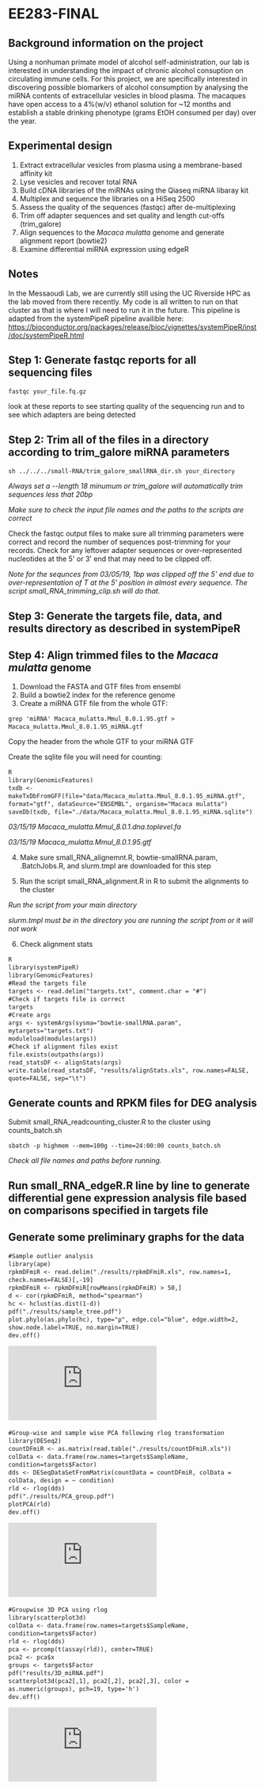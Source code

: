 # EE283-FINAL

## Background information on the project
Using a nonhuman primate model of alcohol self-administration, our lab is interested in understanding the impact of chronic alcohol consuption on circulating immune cells. For this project, we are specifically interested in discovering possible biomarkers of alcohol consumption by analysing the miRNA contents of extracellular vesicles in blood plasma. The macaques have open access to a 4%(w/v) ethanol solution for ~12 months and establish a stable drinking phenotype (grams EtOH consumed per day) over the year. 

## Experimental design
1) Extract extracellular vesicles from plasma using a membrane-based affinity kit
2) Lyse vesicles and recover total RNA
3) Build cDNA libraries of the miRNAs using the Qiaseq miRNA libaray kit
4) Multiplex and sequence the libraries on a HiSeq 2500
5) Assess the quality of the sequences (fastqc) after de-multiplexing
6) Trim off adapter sequences and set quality and length cut-offs (trim_galore)
7) Align sequences to the _Macaca mulatta_ genome and generate alignment report (bowtie2)
8) Examine differential miRNA expression using edgeR

## Notes
In the Messaoudi Lab, we are currently still using the UC Riverside HPC as the lab moved from there recently. My code is all written to run on that cluster as that is where I will need to run it in the future. This pipeline is adapted from the systemPipeR pipeline availible here: https://bioconductor.org/packages/release/bioc/vignettes/systemPipeR/inst/doc/systemPipeR.html

## Step 1: Generate fastqc reports for all sequencing files

```
fastqc your_file.fq.gz
```
look at these reports to see starting quality of the sequencing run and to see which adapters are being detected

## Step 2: Trim all of the files in a directory according to trim_galore miRNA parameters

```
sh ../../../small-RNA/trim_galore_smallRNA_dir.sh your_directory
```
_Always set a --length 18 minumum or trim_galore will automatically trim sequences less that 20bp_

_Make sure to check the input file names and the paths to the scripts are correct_

Check the fastqc output files to make sure all trimming parameters were correct and record the number of sequences post-trimming for your records. Check for any leftover adapter sequences or over-represented nucleotides at the 5' or 3' end that may need to be clipped off.

*Note for the sequnces from 03/05/19, 1bp was clipped off the 5' end due to over-representation of T at the 5' position in almost every sequence. The script small_RNA_trimming_clip.sh will do that.*

## Step 3: Generate the targets file, data, and results directory as described in systemPipeR

## Step 4: Align trimmed files to the _Macaca mulatta_ genome
1) Download the FASTA and GTF files from ensembl
2) Build a bowtie2 index for the reference genome
3) Create a miRNA GTF file from the whole GTF:

```
grep 'miRNA' Macaca_mulatta.Mmul_8.0.1.95.gtf > Macaca_mulatta.Mmul_8.0.1.95_miRNA.gtf
```
Copy the header from the whole GTF to your miRNA GTF

Create the sqlite file you will need for counting:

```
R
library(GenomicFeatures)
txdb <- makeTxDbFromGFF(file="data/Macaca_mulatta.Mmul_8.0.1.95_miRNA.gtf", format="gtf", dataSource="ENSEMBL", organism="Macaca mulatta")
saveDb(txdb, file="./data/Macaca_mulatta.Mmul_8.0.1.95_miRNA.sqlite")
```

*03/15/19 Macaca_mulatta.Mmul_8.0.1.dna.toplevel.fa*

*03/15/19 Macaca_mulatta.Mmul_8.0.1.95.gtf*

4) Make sure small_RNA_alignemnt.R, bowtie-smallRNA.param, .BatchJobs.R, and slurm.tmpl are downloaded for this step

5) Run the script small_RNA_alignment.R in R to submit the alignments to the cluster
  
 _Run the script from your main directory_
 
 _slurm.tmpl must be in the directory you are running the script from or it will not work_
 
 6) Check alignment stats
 
 ```
R
library(systemPipeR)
library(GenomicFeatures)
#Read the targets file
targets <- read.delim("targets.txt", comment.char = "#")
#Check if targets file is correct
targets
#Create args
args <- systemArgs(sysma="bowtie-smallRNA.param", mytargets="targets.txt")
moduleload(modules(args))
#Check if alignment files exist
file.exists(outpaths(args))
read_statsDF <- alignStats(args) 
write.table(read_statsDF, "results/alignStats.xls", row.names=FALSE, quote=FALSE, sep="\t")
```
 
 ## Generate counts and RPKM files for DEG analysis
 
 Submit small_RNA_readcounting_cluster.R to the cluster using counts_batch.sh
 
 ```
 sbatch -p highmem --mem=100g --time=24:00:00 counts_batch.sh
 ```

_Check all file names and paths before running._

## Run small_RNA_edgeR.R line by line to generate differential gene expression analysis file based on comparisons specified in targets file

## Generate some preliminary graphs for the data

```
#Sample outlier analysis
library(ape)
rpkmDFmiR <- read.delim("./results/rpkmDFmiR.xls", row.names=1, check.names=FALSE)[,-19]
rpkmDFmiR <- rpkmDFmiR[rowMeans(rpkmDFmiR) > 50,]
d <- cor(rpkmDFmiR, method="spearman")
hc <- hclust(as.dist(1-d))
pdf("./results/sample_tree.pdf")
plot.phylo(as.phylo(hc), type="p", edge.col="blue", edge.width=2, show.node.label=TRUE, no.margin=TRUE)
dev.off()
```

![](https://github.com/sloanlewis/EE283-FINAL/blob/master/sample_tree_rlog_femaels.pdf "RPKM Tree")

```
#Group-wise and sample wise PCA following rlog transformation
library(DESeq2)
countDFmiR <- as.matrix(read.table("./results/countDFmiR.xls"))
colData <- data.frame(row.names=targets$SampleName, condition=targets$Factor)
dds <- DESeqDataSetFromMatrix(countData = countDFmiR, colData = colData, design = ~ condition)
rld <- rlog(dds)
pdf("./results/PCA_group.pdf")
plotPCA(rld)
dev.off()
```

![](https://github.com/sloanlewis/EE283-FINAL/blob/master/PCA_group_14_CMH.pdf "Group PCA")

```
#Groupwise 3D PCA using rlog
library(scatterplot3d)
colData <- data.frame(row.names=targets$SampleName, condition=targets$Factor)
rld <- rlog(dds)
pca <- prcomp(t(assay(rld)), center=TRUE)
pca2 <- pca$x
groups <- targets$Factor
pdf("results/3D_miRNA.pdf")
scatterplot3d(pca2[,1], pca2[,2], pca2[,3], color = as.numeric(groups), pch=19, type='h')
dev.off()
```

![](https://github.com/sloanlewis/EE283-FINAL/blob/master/3D_14.pdf "3D PCA")

